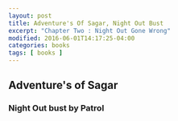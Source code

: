 ```yaml
---
layout: post
title: Adventure's Of Sagar, Night Out Bust
excerpt: "Chapter Two : Night Out Gone Wrong"
modified: 2016-06-01T14:17:25-04:00
categories: books
tags: [ books ]
---
```



## Adventure's of Sagar

### Night Out bust by Patrol
